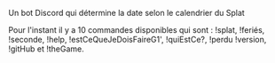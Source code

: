 Un bot Discord qui détermine la date selon le calendrier du Splat

Pour l'instant il y a 10 commandes disponibles qui sont : !splat, !feriés, !seconde, !help, !estCeQueJeDoisFaireG1', !quiEstCe?, !perdu !version, !gitHub et !theGame.
